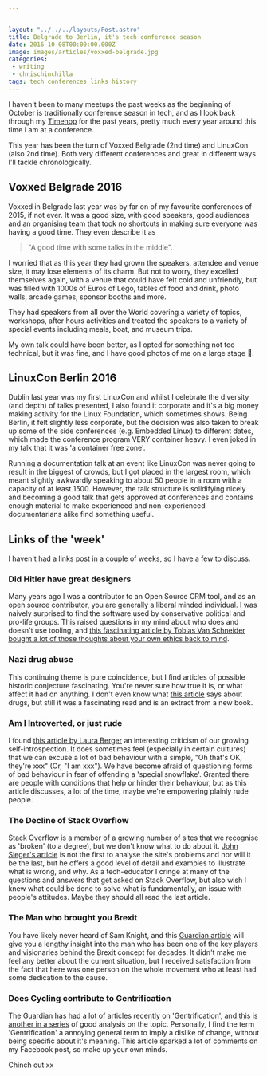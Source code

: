 ```yaml
---


layout: "../../../layouts/Post.astro"
title: Belgrade to Berlin, it's tech conference season
date: 2016-10-08T00:00:00.000Z
image: images/articles/voxxed-belgrade.jpg
categories:
 - writing
 - chrischinchilla
tags: tech conferences links history
---
```


I haven't been to many meetups the past weeks as the beginning of October is traditionally conference season in tech, and as I look back through my [Timehop](https://timehop.com/) for the past years, pretty much every year around this time I am at a conference.

This year has been the turn of Voxxed Belgrade (2nd time) and LinuxCon (also 2nd time). Both very different conferences and great in different ways. I'll tackle chronologically.

## Voxxed Belgrade 2016

Voxxed in Belgrade last year was by far on of my favourite conferences of 2015, if not ever. It was a good size, with good speakers, good audiences and an organising team that took no shortcuts in making sure everyone was having a good time. They even describe it as

> "A good time with some talks in the middle".

I worried that as this year they had grown the speakers, attendee and venue size, it may lose elements of its charm. But not to worry, they excelled themselves again, with a venue that could have felt cold and unfriendly, but was filled with 1000s of Euros of Lego, tables of food and drink, photo walls, arcade games, sponsor booths and more.

They had speakers from all over the World covering a variety of topics, workshops, after hours activities and treated the speakers to a variety of special events including meals, boat, and museum trips.

My own talk could have been better, as I opted for something not too technical, but it was fine, and I have good photos of me on a large stage 😬.

## LinuxCon Berlin 2016

Dublin last year was my first LinuxCon and whilst I celebrate the diversity (and depth) of talks presented, I also found it corporate and it's a big money making activity for the Linux Foundation, which sometimes shows. Being Berlin, it felt slightly less corporate, but the decision was also taken to break up some of the side conferences (e.g. Embedded Linux) to different dates, which made the conference program VERY container heavy. I even joked in my talk that it was 'a container free zone'.

Running a documentation talk at an event like LinuxCon was never going to result in the biggest of crowds, but I got placed in the largest room, which meant slightly awkwardly speaking to about 50 people in a room with a capacity of at least 1500\. However, the talk structure is solidifying nicely and becoming a good talk that gets approved at conferences and contains enough material to make experienced and non-experienced documentarians alike find something useful.

## Links of the 'week'

I haven't had a links post in a couple of weeks, so I have a few to discuss.

### Did Hitler have great designers

Many years ago I was a contributor to an Open Source CRM tool, and as an open source contributor, you are generally a liberal minded individual. I was naively surprised to find the software used by conservative political and pro-life groups. This raised questions in my mind about who does and doesn't use tooling, and [this fascinating article by Tobias Van Schneider bought a lot of those thoughts about your own ethics back to mind](https://medium.com/desk-of-van-schneider/can-good-design-be-bad-design-f76504b8e018).

### Nazi drug abuse

This continuing theme is pure coincidence, but I find articles of possible historic conjecture fascinating. You're never sure how true it is, or what affect it had on anything. I don't even know what [this article](https://www.theguardian.com/books/2016/sep/25/blitzed-norman-ohler-adolf-hitler-nazi-drug-abuse-interview) says about drugs, but still it was a fascinating read and is an extract from a new book.

### Am I Introverted, or just rude

I found [this article by Laura Berger](https://www.nytimes.com/2016/09/25/opinion/sunday/am-i-introverted-or-just-rude.html) an interesting criticism of our growing self-introspection. It does sometimes feel (especially in certain cultures) that we can excuse a lot of bad behaviour with a simple, "Oh that's OK, they're xxx" (Or, "I am xxx"). We have become afraid of questioning forms of bad behaviour in fear of offending a 'special snowflake'. Granted there are people with conditions that help or hinder their behaviour, but as this article discusses, a lot of the time, maybe we're empowering plainly rude people.

### The Decline of Stack Overflow

Stack Overflow is a member of a growing number of sites that we recognise as 'broken' (to a degree), but we don't know what to do about it. [John Sleger's article](https://hackernoon.com/the-decline-of-stack-overflow-7cb69faa575d) is not the first to analyse the site's problems and nor will it be the last, but he offers a good level of detail and examples to illustrate what is wrong, and why. As a tech-educator I cringe at many of the questions and answers that get asked on Stack Overflow, but also wish I knew what could be done to solve what is fundamentally, an issue with people's attitudes. Maybe they should all read the last article.

### The Man who brought you Brexit

You have likely never heard of Sam Knight, and this [Guardian article](https://www.theguardian.com/politics/2016/sep/29/daniel-hannan-the-man-who-brought-you-brexit) will give you a lengthy insight into the man who has been one of the key players and visionaries behind the Brexit concept for decades. It didn't make me feel any better about the current situation, but I received satisfaction from the fact that here was one person on the whole movement who at least had some dedication to the cause.

### Does Cycling contribute to Gentrification

The Guardian has had a lot of articles recently on 'Gentrification', and [this is another in a series](https://www.theguardian.com/cities/2016/oct/05/blame-bike-cycling-contribute-city-gentrification) of good analysis on the topic. Personally, I find the term 'Gentrification' a annoying general term to imply a dislike of change, without being specific about it's meaning. This article sparked a lot of comments on my Facebook post, so make up your own minds.


Chinch out xx
